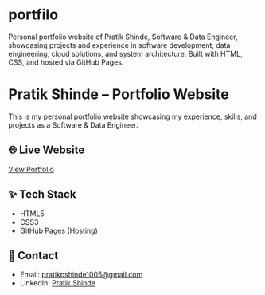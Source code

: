 # portfilo
Personal portfolio website of Pratik Shinde, Software &amp; Data Engineer, showcasing projects and experience in software development, data engineering, cloud solutions, and system architecture. Built with HTML, CSS, and hosted via GitHub Pages.

# Pratik Shinde – Portfolio Website

This is my personal portfolio website showcasing my experience, skills, and projects as a Software & Data Engineer.

## 🌐 Live Website

[View Portfolio](https://www.pratikshinde.info/)

## ✨ Tech Stack

- HTML5
- CSS3
- GitHub Pages (Hosting)

## 🔗 Contact

- Email: pratikpshinde1005@gmail.com
- LinkedIn: [Pratik Shinde](https://www.linkedin.com/in/pratik-shinde-tech/)

